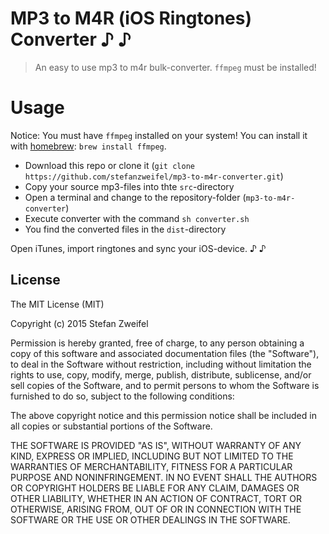# MP3 to M4R (iOS Ringtones) Converter ♪ ♪

> An easy to use mp3 to m4r bulk-converter. `ffmpeg` must be installed!

# Usage

Notice: You must have `ffmpeg` installed on your system! You can install it with [homebrew](http://brew.sh): `brew install ffmpeg`.

- Download this repo or clone it (`git clone https://github.com/stefanzweifel/mp3-to-m4r-converter.git`)
- Copy your source mp3-files into thte `src`-directory
- Open a terminal and change to the repository-folder (`mp3-to-m4r-converter`)
- Execute converter with the command `sh converter.sh`
- You find the converted files in the `dist`-directory

Open iTunes, import ringtones and sync your iOS-device. ♪ ♪

## License

The MIT License (MIT)

Copyright (c) 2015 Stefan Zweifel

Permission is hereby granted, free of charge, to any person obtaining a copy of this software and associated documentation files (the "Software"), to deal in the Software without restriction, including without limitation the rights to use, copy, modify, merge, publish, distribute, sublicense, and/or sell copies of the Software, and to permit persons to whom the Software is furnished to do so, subject to the following conditions:

The above copyright notice and this permission notice shall be included in all copies or substantial portions of the Software.

THE SOFTWARE IS PROVIDED "AS IS", WITHOUT WARRANTY OF ANY KIND, EXPRESS OR IMPLIED, INCLUDING BUT NOT LIMITED TO THE WARRANTIES OF MERCHANTABILITY, FITNESS FOR A PARTICULAR PURPOSE AND NONINFRINGEMENT. IN NO EVENT SHALL THE AUTHORS OR COPYRIGHT HOLDERS BE LIABLE FOR ANY CLAIM, DAMAGES OR OTHER LIABILITY, WHETHER IN AN ACTION OF CONTRACT, TORT OR OTHERWISE, ARISING FROM, OUT OF OR IN CONNECTION WITH THE SOFTWARE OR THE USE OR OTHER DEALINGS IN THE SOFTWARE.